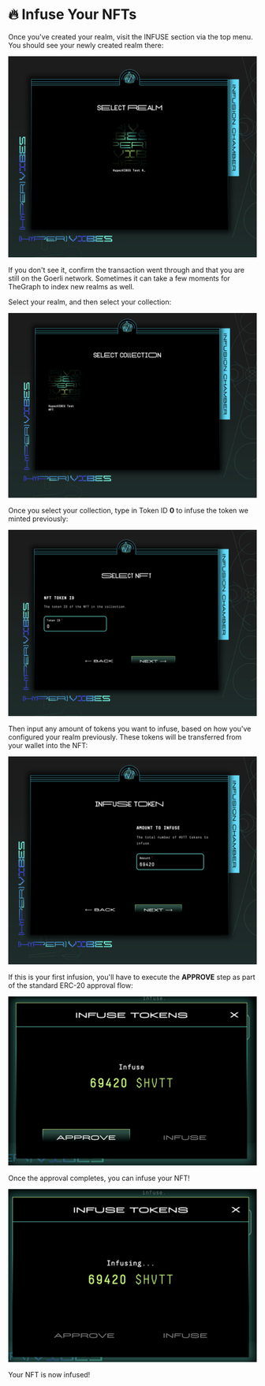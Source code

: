 # 🔥 Infuse Your NFTs

Once you've created your realm, visit the INFUSE section via the top menu. You should see your newly created realm there:

![](<../../.gitbook/assets/Screen Shot 2021-11-15 at 2.26.20 PM.png>)

If you don't see it, confirm the transaction went through and that you are still on the Goerli network. Sometimes it can take a few moments for TheGraph to index new realms as well.

Select your realm, and then select your collection:

![](<../../.gitbook/assets/Screen Shot 2021-11-15 at 2.26.25 PM.png>)

Once you select your collection, type in Token ID **0** to infuse the token we minted previously:

![](<../../.gitbook/assets/Screen Shot 2021-11-15 at 2.26.32 PM.png>)

Then input any amount of tokens you want to infuse, based on how you've configured your realm previously. These tokens will be transferred from your wallet into the NFT:

![](<../../.gitbook/assets/Screen Shot 2021-11-15 at 2.26.43 PM.png>)

If this is your first infusion, you'll have to execute the **APPROVE** step as part of the standard ERC-20 approval flow:

![](<../../.gitbook/assets/ .png>)

Once the approval completes, you can infuse your NFT!

![](<../../.gitbook/assets/Screen Shot 2021-11-15 at 2.38.28 PM.png>)

Your NFT is now infused!
